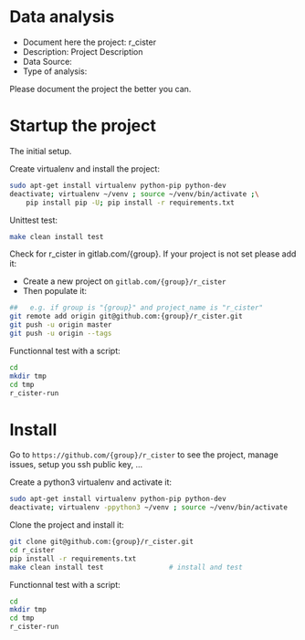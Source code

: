 # Data analysis
- Document here the project: r_cister
- Description: Project Description
- Data Source:
- Type of analysis:

Please document the project the better you can.

# Startup the project

The initial setup.

Create virtualenv and install the project:
```bash
sudo apt-get install virtualenv python-pip python-dev
deactivate; virtualenv ~/venv ; source ~/venv/bin/activate ;\
    pip install pip -U; pip install -r requirements.txt
```

Unittest test:
```bash
make clean install test
```

Check for r_cister in gitlab.com/{group}.
If your project is not set please add it:

- Create a new project on `gitlab.com/{group}/r_cister`
- Then populate it:

```bash
##   e.g. if group is "{group}" and project_name is "r_cister"
git remote add origin git@github.com:{group}/r_cister.git
git push -u origin master
git push -u origin --tags
```

Functionnal test with a script:

```bash
cd
mkdir tmp
cd tmp
r_cister-run
```

# Install

Go to `https://github.com/{group}/r_cister` to see the project, manage issues,
setup you ssh public key, ...

Create a python3 virtualenv and activate it:

```bash
sudo apt-get install virtualenv python-pip python-dev
deactivate; virtualenv -ppython3 ~/venv ; source ~/venv/bin/activate
```

Clone the project and install it:

```bash
git clone git@github.com:{group}/r_cister.git
cd r_cister
pip install -r requirements.txt
make clean install test                # install and test
```
Functionnal test with a script:

```bash
cd
mkdir tmp
cd tmp
r_cister-run
```
